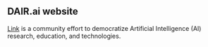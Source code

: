 ## DAIR.ai website

[Link](http://www.dair.ai) is a community effort to democratize Artificial Intelligence (AI) research, education, and technologies.

